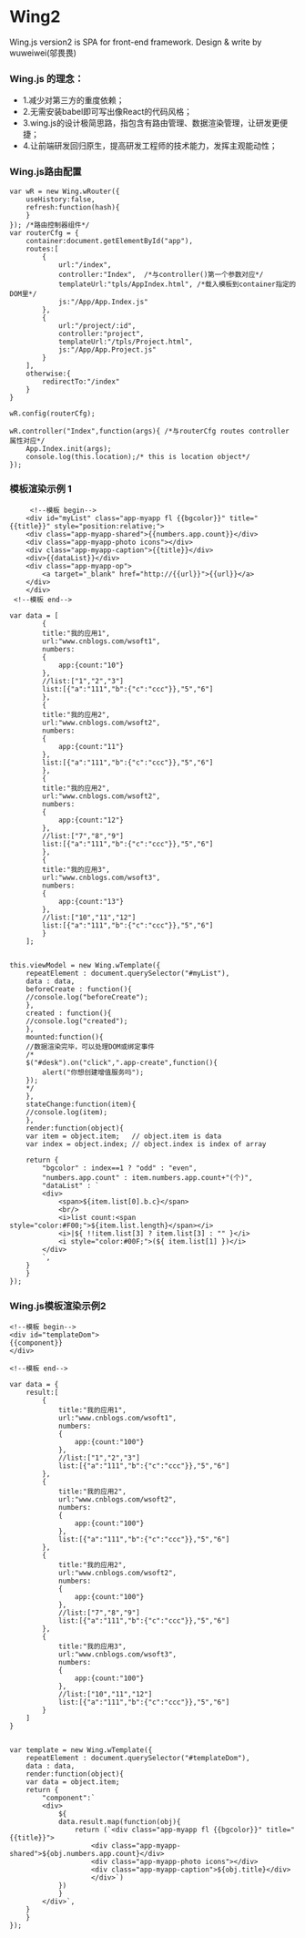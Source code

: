 # Wing2
Wing.js version2 is SPA for front-end framework.
Design & write by wuweiwei(邬畏畏)


### Wing.js 的理念：

  * 1.减少对第三方的重度依赖；
  * 2.无需安装babel即可写出像React的代码风格；
  * 3.wing.js的设计极简思路，指包含有路由管理、数据渲染管理，让研发更便捷；
  * 4.让前端研发回归原生，提高研发工程师的技术能力，发挥主观能动性；
  
### Wing.js路由配置
	var wR = new Wing.wRouter({
		useHistory:false,
		refresh:function(hash){
		}
	}); /*路由控制器组件*/
	var routerCfg = {
		container:document.getElementById("app"),
		routes:[
			{
				url:"/index",
				controller:"Index",  /*与controller()第一个参数对应*/
				templateUrl:"tpls/AppIndex.html", /*载入模板到container指定的DOM里*/
				js:"/App/App.Index.js"
			},
			{
				url:"/project/:id",
				controller:"project",
				templateUrl:"/tpls/Project.html",
				js:"/App/App.Project.js"
			}
		],
		otherwise:{
			redirectTo:"/index"
		}
	}

	wR.config(routerCfg);
  
 	wR.controller("Index",function(args){ /*与routerCfg routes controller 属性对应*/
		App.Index.init(args);
		console.log(this.location);/* this is location object*/
	});
  
  
  ### 模板渲染示例 1
  
  
     	 <!--模板 begin-->  
	    <div id="myList" class="app-myapp fl {{bgcolor}}" title="{{title}}" style="position:relative;">
		<div class="app-myapp-shared">{{numbers.app.count}}</div>
		<div class="app-myapp-photo icons"></div>
		<div class="app-myapp-caption">{{title}}</div>
		<div>{{dataList}}</div>
		<div class="app-myapp-op">
		    <a target="_blank" href="http://{{url}}">{{url}}</a>
		</div>
	    </div>
   	 <!--模板 end-->  

	var data = [
		    {
			title:"我的应用1",
			url:"www.cnblogs.com/wsoft1",
			numbers:
			{
			    app:{count:"10"}
			},
			//list:["1","2","3"]
			list:[{"a":"111","b":{"c":"ccc"}},"5","6"]
		    },
		    {
			title:"我的应用2",
			url:"www.cnblogs.com/wsoft2",
			numbers:
			{
			    app:{count:"11"}
			},
			list:[{"a":"111","b":{"c":"ccc"}},"5","6"]
		    },
		    {
			title:"我的应用2",
			url:"www.cnblogs.com/wsoft2",
			numbers:
			{
			    app:{count:"12"}
			},
			//list:["7","8","9"]
			list:[{"a":"111","b":{"c":"ccc"}},"5","6"]
		    },
		    {
			title:"我的应用3",
			url:"www.cnblogs.com/wsoft3",
			numbers:
			{
			    app:{count:"13"}
			},
			//list:["10","11","12"]
			list:[{"a":"111","b":{"c":"ccc"}},"5","6"]
		    }
		];


	this.viewModel = new Wing.wTemplate({
	    repeatElement : document.querySelector("#myList"),
	    data : data,
	    beforeCreate : function(){
		//console.log("beforeCreate");
	    },
	    created : function(){
		//console.log("created");
	    },
	    mounted:function(){
		//数据渲染完毕，可以处理DOM或绑定事件
		/*
		$("#desk").on("click",".app-create",function(){
		    alert("你想创建增值服务吗");
		});
		*/
	    },
	    stateChange:function(item){
		//console.log(item);
	    },
	    render:function(object){
		var item = object.item;   // object.item is data
		var index = object.index; // object.index is index of array

		return {
		    "bgcolor" : index==1 ? "odd" : "even",
		    "numbers.app.count" : item.numbers.app.count+"(个)",
		    "dataList" : `
			<div>
			    <span>${item.list[0].b.c}</span>
			    <br/>
			    <i>list count:<span style="color:#F00;">${item.list.length}</span></i>
			    <i>|${ !!item.list[3] ? item.list[3] : "" }</i>
			    <i style="color:#00F;">(${ item.list[1] })</i>
			</div>
			`,
		}
	    }
	});

### Wing.js模板渲染示例2

	<!--模板 begin--> 
	<div id="templateDom">
	{{component}}
	</div>

	<!--模板 end-->  

	var data = {
	    result:[
	        {
	            title:"我的应用1",
	            url:"www.cnblogs.com/wsoft1",
	            numbers:
	            {
	                app:{count:"100"}
	            },
	            //list:["1","2","3"]
	            list:[{"a":"111","b":{"c":"ccc"}},"5","6"]
	        },
	        {
	            title:"我的应用2",
	            url:"www.cnblogs.com/wsoft2",
	            numbers:
	            {
	                app:{count:"100"}
	            },
	            list:[{"a":"111","b":{"c":"ccc"}},"5","6"]
	        },
	        {
	            title:"我的应用2",
	            url:"www.cnblogs.com/wsoft2",
	            numbers:
	            {
	                app:{count:"100"}
	            },
	            //list:["7","8","9"]
	            list:[{"a":"111","b":{"c":"ccc"}},"5","6"]
	        },
	        {
	            title:"我的应用3",
	            url:"www.cnblogs.com/wsoft3",
	            numbers:
	            {
	                app:{count:"100"}
	            },
	            //list:["10","11","12"]
	            list:[{"a":"111","b":{"c":"ccc"}},"5","6"]
	        }
	    ]
	}
	
	
	var template = new Wing.wTemplate({
	    repeatElement : document.querySelector("#templateDom"),
	    data : data,
	    render:function(object){
		var data = object.item;
		return {
		    "component":`
			<div>
			    ${
				data.result.map(function(obj){
				    return (`<div class="app-myapp fl {{bgcolor}}" title="{{title}}">
						<div class="app-myapp-shared">${obj.numbers.app.count}</div>
						<div class="app-myapp-photo icons"></div>
						<div class="app-myapp-caption">${obj.title}</div>
					    </div>`)
				})
			    }
			</div>`,
		}
	    }
	});

		    
